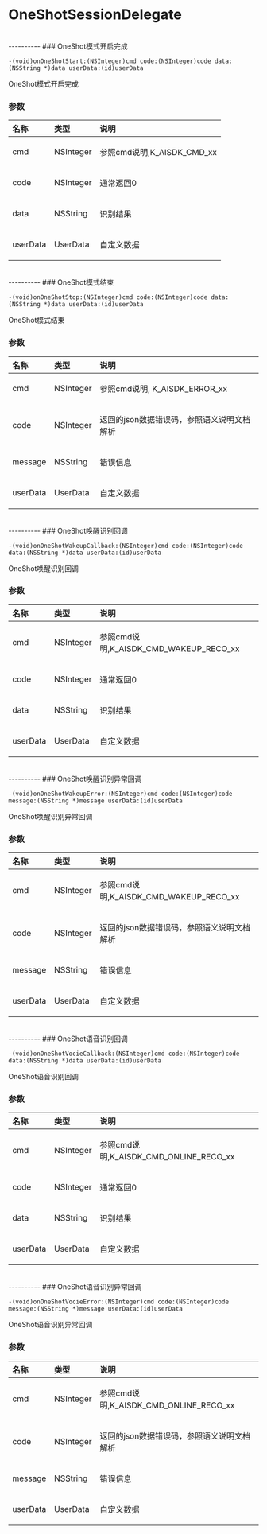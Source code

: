 # OneShotSessionDelegate



</br>
----------
### OneShot模式开启完成  

  
  <pre><code>-(void)onOneShotStart:(NSInteger)cmd code:(NSInteger)code data:(NSString *)data userData:(id)userData </code></pre>
  
<p>OneShot模式开启完成</p>



### 参数

| 名称     | 类型       | 说明                           |
|:---------|:-----------|:--------------------------------------|
|  cmd | NSInteger | <p>参照cmd说明,K\_AISDK\_CMD\_xx</p>|
|  code | NSInteger | <p>通常返回0</p>|
|  data | NSString | <p>识别结果</p>|
|  userData | UserData | <p>自定义数据</p>|


</br>
----------
### OneShot模式结束  

  
  <pre><code>-(void)onOneShotStop:(NSInteger)cmd code:(NSInteger)code data:(NSString *)data userData:(id)userData </code></pre>
  
<p>OneShot模式结束</p>


### 参数

| 名称     | 类型       | 说明                           |
|:---------|:-----------|:--------------------------------------|
|  cmd | NSInteger | <p>参照cmd说明, K\_AISDK\_ERROR\_xx</p>|
|  code | NSInteger | <p>返回的json数据错误码，参照语义说明文档解析</p>|
|  message | NSString | <p>错误信息</p>|
|  userData | UserData | <p>自定义数据</p>|


</br>
----------
### OneShot唤醒识别回调  

  
  <pre><code>-(void)onOneShotWakeupCallback:(NSInteger)cmd code:(NSInteger)code data:(NSString *)data userData:(id)userData </code></pre>
  
<p>OneShot唤醒识别回调</p>

### 参数

| 名称     | 类型       | 说明                           |
|:---------|:-----------|:--------------------------------------|
|  cmd | NSInteger | <p>参照cmd说明,K\_AISDK\_CMD\_WAKEUP\_RECO\_xx</p>|
|  code | NSInteger | <p>通常返回0</p>|
|  data | NSString | <p>识别结果</p>|
|  userData | UserData | <p>自定义数据</p>|


</br>
----------
### OneShot唤醒识别异常回调  

  
  <pre><code>-(void)onOneShotWakeupError:(NSInteger)cmd code:(NSInteger)code message:(NSString *)message userData:(id)userData </code></pre>
  
<p>OneShot唤醒识别异常回调</p>

### 参数

| 名称     | 类型       | 说明                           |
|:---------|:-----------|:--------------------------------------|
|  cmd | NSInteger | <p>参照cmd说明,K\_AISDK\_CMD\_WAKEUP\_RECO\_xx</p>|
|  code | NSInteger | <p>返回的json数据错误码，参照语义说明文档解析</p>|
|  message | NSString | <p>错误信息</p>|
|  userData | UserData | <p>自定义数据</p>|


</br>
----------
### OneShot语音识别回调  

  
  <pre><code>-(void)onOneShotVocieCallback:(NSInteger)cmd code:(NSInteger)code data:(NSString *)data userData:(id)userData </code></pre>
  
<p>OneShot语音识别回调</p>

### 参数

| 名称     | 类型       | 说明                           |
|:---------|:-----------|:--------------------------------------|
|  cmd | NSInteger | <p>参照cmd说明,K\_AISDK\_CMD\_ONLINE\_RECO\_xx</p>|
|  code | NSInteger | <p>通常返回0</p>|
|  data | NSString | <p>识别结果</p>|
|  userData | UserData | <p>自定义数据</p>|


</br>
----------
### OneShot语音识别异常回调  

  
  <pre><code>-(void)onOneShotVocieError:(NSInteger)cmd code:(NSInteger)code message:(NSString *)message userData:(id)userData </code></pre>
  
<p>OneShot语音识别异常回调</p>

### 参数

| 名称     | 类型       | 说明                           |
|:---------|:-----------|:--------------------------------------|
|  cmd | NSInteger | <p>参照cmd说明,K\_AISDK\_CMD\_ONLINE\_RECO\_xx</p>|
|  code | NSInteger | <p>返回的json数据错误码，参照语义说明文档解析</p>|
|  message | NSString | <p>错误信息</p>|
|  userData | UserData | <p>自定义数据</p>|